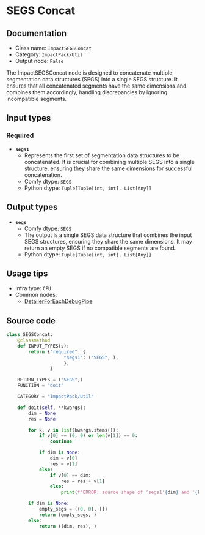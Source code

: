 # SEGS Concat
## Documentation
- Class name: `ImpactSEGSConcat`
- Category: `ImpactPack/Util`
- Output node: `False`

The ImpactSEGSConcat node is designed to concatenate multiple segmentation data structures (SEGS) into a single SEGS structure. It ensures that all concatenated segments have the same dimensions and combines them accordingly, handling discrepancies by ignoring incompatible segments.
## Input types
### Required
- **`segs1`**
    - Represents the first set of segmentation data structures to be concatenated. It is crucial for combining multiple SEGS into a single structure, ensuring they share the same dimensions for successful concatenation.
    - Comfy dtype: `SEGS`
    - Python dtype: `Tuple[Tuple[int, int], List[Any]]`
## Output types
- **`segs`**
    - Comfy dtype: `SEGS`
    - The output is a single SEGS data structure that combines the input SEGS structures, ensuring they share the same dimensions. It may return an empty SEGS if no compatible segments are found.
    - Python dtype: `Tuple[Tuple[int, int], List[Any]]`
## Usage tips
- Infra type: `CPU`
- Common nodes:
    - [DetailerForEachDebugPipe](../../ComfyUI-Impact-Pack/Nodes/DetailerForEachDebugPipe.md)



## Source code
```python
class SEGSConcat:
    @classmethod
    def INPUT_TYPES(s):
        return {"required": {
                     "segs1": ("SEGS", ),
                     },
                }

    RETURN_TYPES = ("SEGS",)
    FUNCTION = "doit"

    CATEGORY = "ImpactPack/Util"

    def doit(self, **kwargs):
        dim = None
        res = None

        for k, v in list(kwargs.items()):
            if v[0] == (0, 0) or len(v[1]) == 0:
                continue

            if dim is None:
                dim = v[0]
                res = v[1]
            else:
                if v[0] == dim:
                    res = res + v[1]
                else:
                    print(f"ERROR: source shape of 'segs1'{dim} and '{k}'{v[0]} are different. '{k}' will be ignored")

        if dim is None:
            empty_segs = ((0, 0), [])
            return (empty_segs, )
        else:
            return ((dim, res), )

```
